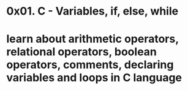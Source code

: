 # 0x01. C - Variables, if, else, while
# learn about arithmetic operators, relational operators, boolean operators, comments, declaring variables and loops in C language
